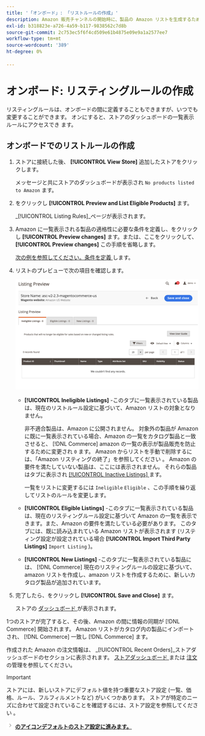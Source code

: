 ```yaml
---
title: '「オンボード」: 「リストルールの作成」'
description: Amazon 販売チャンネルの開始時に、製品の Amazon リストを生成するための初期一覧表示ルールを作成し  [!DNL Commerce]  ます。
exl-id: b318823e-a726-4a59-b117-9838562c7d8b
source-git-commit: 2c753ec5f6f4cd509e61b4875e09e9a1a2577ee7
workflow-type: tm+mt
source-wordcount: '389'
ht-degree: 0%

---
```


# オンボード: リスティングルールの作成

リスティングルールは、オンボードの間に定義することもできますが、いつでも変更することができます。 オンにすると、ストアのダッシュボードの一覧表示ルールにアクセスでき [ ](./listing-rules.md) [ ](./amazon-store-dashboard.md) ます。

## オンボードでのリストルールの作成

1. ストアに接続した後、 **[!UICONTROL View Store]** 追加したストアをクリックします。

   [ ](./amazon-store-dashboard.md) メッセージと共にストアのダッシュボードが表示され `No products listed to Amazon` ます。

1. をクリックし **[!UICONTROL Preview and List Eligible Products]** ます。

   _[!UICONTROL Listing Rules]_ページが表示されます。

1. Amazon に一覧表示される製品の適格性に必要な条件を定義し、をクリックし **[!UICONTROL Preview changes]** ます。または、ここをクリックして、 **[!UICONTROL Preview changes]** この手順を省略します。

   [次の例を参照してください。条件を定義 ](./ob-define-condition-example.md) します。

1. リストのプレビューで次の項目を確認します。

   ![リストプレビュー](assets/amazon-ob-listing-preview.png)

   - **[!UICONTROL Ineligible Listings]** -このタブに一覧表示されている製品は、現在のリストルール設定に基づいて、Amazon リストの対象となりません。

      非不適合製品は、Amazon に公開されません。 対象外の製品が Amazon に既に一覧表示されている場合、Amazon の一覧をカタログ製品と一致させると、 [!DNL Commerce] amazon の一覧の表示が製品販売を防止するために変更され `0` ます。 Amazon からリストを手動で削除するには、「Amazon リスティングの終了」を参照してください [ ](./end-listings-manually.md) 。 Amazon の要件を満たしていない製品は、ここには表示されません。 それらの製品はタブに表示され [[!UICONTROL Inactive Listings] ](./inactive-listings.md) ます。

      一覧をリストに変更するには `Ineligible` `Eligible` 、この手順を繰り返してリストのルールを変更します。

   - **[!UICONTROL Eligible Listings]** -このタブに一覧表示されている製品は、現在のリスティングルール設定に基づいて Amazon の一覧を表示できます。また、Amazon の要件を満たしている必要があります。 このタブには、既に読み込まれている Amazon リストが表示されます (リスティング設定が設定されている場合 **[!UICONTROL Import Third Party Listings]** `Import Listing` [ ](./listing-settings.md) )。

   - **[!UICONTROL New Listings]** -このタブに一覧表示されている製品には、 [!DNL Commerce] 現在のリスティングルールの設定に基づいて、amazon リストを作成し、amazon リストを作成するために、新しいカタログ製品が追加されています。

1. 完了したら、をクリックし **[!UICONTROL Save and Close]** ます。

   ストアの [ ダッシュボード ](./amazon-store-dashboard.md) が表示されます。

1つのストアが完了すると、その後、Amazon の間に情報の同期が [!DNL Commerce] 開始されます。 Amazon リストがカタログ内の製品にインポートされ、 [!DNL Commerce] 一致し [!DNL Commerce] ます。

作成された Amazon の注文情報は、 _[!UICONTROL Recent Orders]_ストアダッシュボードのセクションに表示されます。 [ストアダッシュボード ](./amazon-store-dashboard.md) または [ 注文 ](./managing-orders.md) の管理を参照してください。

>[!IMPORTANT]
>
>ストアには、新しいストアにデフォルト値を持つ重要なストア設定 (一覧、価格、ルール、フルフィルメントなど) がいくつかあります。 ストアが特定のニーズに合わせて設定されていることを確認するには、ストア設定を参照してください [ ](./default-store-settings.md) 。

![次 ](assets/btn-next.png) [**のアイコンデフォルトのストア設定に進みます。**](./default-store-settings.md)

